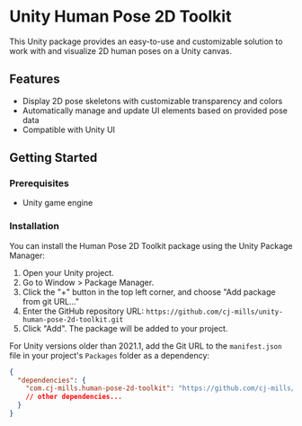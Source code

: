 # Unity Human Pose 2D Toolkit
This Unity package provides an easy-to-use and customizable solution to work with and visualize 2D human poses on a Unity canvas.

## Features

- Display 2D pose skeletons with customizable transparency and colors
- Automatically manage and update UI elements based on provided pose data
- Compatible with Unity UI

## Getting Started

### Prerequisites

- Unity game engine

### Installation

You can install the Human Pose 2D Toolkit package using the Unity Package Manager:

1. Open your Unity project.
2. Go to Window > Package Manager.
3. Click the "+" button in the top left corner, and choose "Add package from git URL..."
4. Enter the GitHub repository URL: `https://github.com/cj-mills/unity-human-pose-2d-toolkit.git`
5. Click "Add". The package will be added to your project.

For Unity versions older than 2021.1, add the Git URL to the `manifest.json` file in your project's `Packages` folder as a dependency:

```json
{
  "dependencies": {
    "com.cj-mills.human-pose-2d-toolkit": "https://github.com/cj-mills/unity-human-pose-2d-toolkit.git",
    // other dependencies...
  }
}

```
